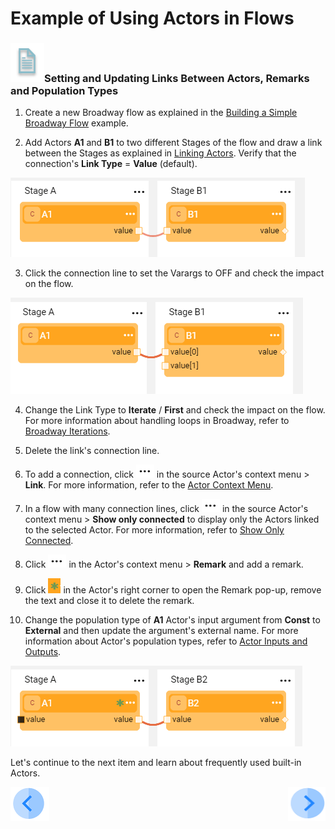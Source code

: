 # Example of Using Actors in Flows


### ![](/academy/images/example.png)Setting and Updating Links Between Actors, Remarks and Population Types

1. Create a new Broadway flow as explained in the [Building a Simple Broadway Flow](05_create_broadway_flow.md#example---building-a-simple-broadway-flow) example. 

2. Add Actors **A1** and **B1** to two different Stages of the flow and draw a link between the Stages as explained in [Linking Actors](/articles/19_Broadway/07_broadway_flow_linking_actors.md). Verify that the connection's **Link Type** = **Value** (default). 

![image](images/08_link_type_1.PNG)

3. Click the connection line to set the Varargs to OFF and check the impact on the flow.

![image](images/08_link_type_vararg.PNG)

4. Change the Link Type to **Iterate** / **First** and check the impact on the flow. For more information about handling loops in Broadway, refer to [Broadway Iterations](/articles/19_Broadway/21_iterations.md). 
5. Delete the link's connection line.  
6. To add a connection, click ![image](images/three_dots_icon.png) in the source Actor's context menu > **Link**. For more information, refer to the [Actor Context Menu](/articles/19_Broadway/18_broadway_flow_window.md#actor-context-menu).
7. In a flow with many connection lines, click ![image](images/three_dots_icon.png) in the source Actor's context menu > **Show only connected** to display only the Actors linked to the selected Actor. For more information, refer to [Show Only Connected](/articles/19_Broadway/08_show_only_connected_actors.md).
8. Click ![image](images/three_dots_icon.png) in the Actor's context menu > **Remark** and add a remark.
9. Click ![image](images/green_asterisk.PNG) in the Actor's right corner to open the Remark pop-up, remove the text and close it to delete the remark.

10. Change the population type of **A1** Actor's input argument  from **Const** to **External** and then update the argument's external name. For more information about Actor's population types, refer to [Actor Inputs and Outputs](/articles/19_Broadway/03_broadway_actor_window.md#actors-inputs-and-outputs).

![image](images/08_link_type_external.PNG)

Let's continue to the next item and learn about frequently used built-in Actors.

[![Previous](/articles/images/Previous.png)](08_using_actors_in_boadway_flows.md)[<img align="right" width="60" height="54" src="/articles/images/Next.png">](09_frequently_used_actor_types.md)

